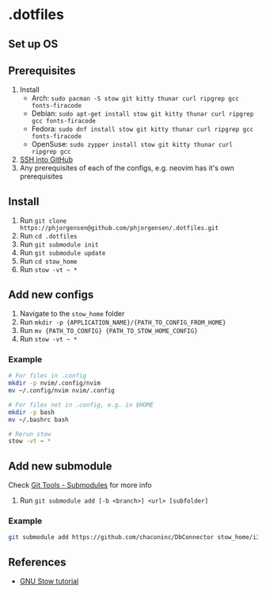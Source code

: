 # .dotfiles

## Set up OS

## Prerequisites

1. Install
   - Arch: `sudo pacman -S stow git kitty thunar curl ripgrep gcc fonts-firacode`
   - Debian: `sudo apt-get install stow git kitty thunar curl ripgrep gcc fonts-firacode`
   - Fedora: `sudo dnf install stow git kitty thunar curl ripgrep gcc fonts-firacode`
   - OpenSuse: `sudo zypper install stow git kitty thunar curl ripgrep gcc`
2. [SSH into GitHub](docs/SSH%20into%20GitHub.md)
2. Any prerequisites of each of the configs, e.g. neovim has it's own prerequisites

## Install

1. Run `git clone https://phjorgensen@github.com/phjorgensen/.dotfiles.git`
2. Run `cd .dotfiles`
3. Run `git submodule init`
4. Run `git submodule update`
5. Run `cd stow_home`
6. Run `stow -vt ~ *`

## Add new configs

1. Navigate to the `stow_home` folder
2. Run `mkdir -p {APPLICATION_NAME}/{PATH_TO_CONFIG_FROM_HOME}`
3. Run `mv {PATH_TO_CONFIG} {PATH_TO_STOW_HOME_CONFIG}`
4. Run `stow -vt ~ *`

### Example

```bash
# For files in .config
mkdir -p nvim/.config/nvim
mv ~/.config/nvim nvim/.config

# For files not in .config, e.g. in $HOME
mkdir -p bash
mv ~/.bashrc bash

# Rerun stow
stow -vt ~ *
```

## Add new submodule

Check [Git Tools - Submodules](https://git-scm.com/book/en/v2/Git-Tools-Submodules) for more info

1. Run `git submodule add [-b <branch>] <url> [subfolder]`

### Example

```bash
git submodule add https://github.com/chaconinc/DbConnector stow_home/i3/
```

## References

- [GNU Stow tutorial](https://linustechtips.com/topic/1369746-howto-backup-your-configuration-files-dotfiles-in-linux-using-stow-and-git/)

